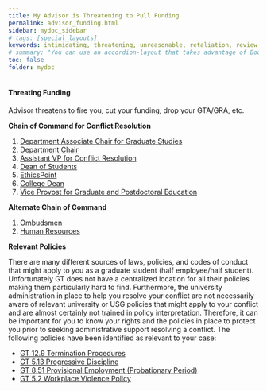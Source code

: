 ```yaml
---
title: My Advisor is Threatening to Pull Funding
permalink: advisor_funding.html
sidebar: mydoc_sidebar
# tags: [special_layouts]
keywords: intimidating, threatening, unreasonable, retaliation, review
# summary: "You can use an accordion-layout that takes advantage of Bootstrap styling. This is useful for an FAQ page."
toc: false
folder: mydoc
---
```

<h4>Threating Funding</h4>
<p>Advisor threatens to fire you, cut your funding, drop your GTA/GRA, etc.</p>

<p><b>Chain of Command for Conflict Resolution</b></p>
                   <p For almost all conflicts that you may encounter, there is no single correct point person to address your issue. You may enter the conflict-resolution process by taking your conflict to most levels of academic administration (up to the Dean's or Provost's office); however, the university "rule of thumb" is to handle conflicts at the lowest level of administration possible. The recommended path is as follows:</p>
                    <ol type="1">
                             <li><a href="associate_chair.html">Department Associate Chair for Graduate Studies</a></li>
                             <li><a href="department_chair.html">Department Chair</a></li>
                             <li><a href="vice_provost_conflict_resolution.html">Assistant VP for Conflict Resolution</a></li>
                             <li><a href="dean_students.html">Dean of Students</a></li>
                             <li><a href="ethicspoint.html">EthicsPoint</a></li>
                             <li><a href="dean_of_college.html">College Dean</a></li>
                             <li><a href="vice_provost_graduate_education.html">Vice Provost for Graduate and Postdoctoral Education</a></li>
                    </ol>
                <p><b>Alternate Chain of Command</b></p>
                    <ol type="1">
                             <li><a href="ombudsmen.html">Ombudsmen</a></li>
                             <li><a href="hr.html">Human Resources</a></li>
                    </ol>
                <p><b>Relevant Policies</b></p>
                    <p>There are many different sources of laws, policies, and codes of conduct that might apply to you as a graduate student (half employee/half student). Unfortunately GT does not have a centralized location for all their policies making them particularly hard to find. Furthermore, the university administration in place to help you resolve your conflict are not necessarily aware of relevant university or USG policies that might apply to your conflict and are almost certainly not trained in policy interpretation. Therefore, it can be important for you to know your rights and the policies in place to protect you prior to seeking administrative support resolving a conflict. The following policies have been identified as relevant to your case:</p>
                    <ul>
                             <li><a href="https://policylibrary.gatech.edu/employment/termination-procedures">GT 12.9 Termination Procedures</a></li>
                             <li><a href="https://policylibrary.gatech.edu/employment/progressive-discipline">GT 5.13 Progressive Discipline</a></li>
                             <li><a href="https://policylibrary.gatech.edu/employment/provisional-employment-probationary-period">GT 8.51 Provisional Employment (Probationary Period)</a></li>
                             <li><a href="https://policylibrary.gatech.edu/employment/workplace-violence">GT 5.2 Workplace Violence Policy</a></li>
                    </ul>
